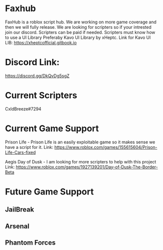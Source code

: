# Faxhub


FaxHub is a roblox script hub. 
We are working on more game coverage and then we will fully release. 
We are looking for scripters so if your intrested join our discord.
Scripters can be paid if needed.
Scripters must know how to use a UI Library Preferaby Kavo UI Library by xHeptc.
Link for Kavo UI LIB: https://xheptcofficial.gitbook.io


# Discord Link: 
https://discord.gg/DkQvDg5sgZ

# Current Scripters
CxldBreeze#7294


# Current Game Support
Prison Life - Prison Life is an easily exploitable game so it makes sense we have a script for it. 
Link: https://www.roblox.com/games/155615604/Prison-Life-Cars-fixed

Aegis Day of Dusk - I am looking for more scripters to help with this project
Link: https://www.roblox.com/games/1927139201/Day-of-Dusk-The-Border-Beta


# Future Game Support 
JailBreak
--------
Arsenal
-------
Phantom Forces
--------------
